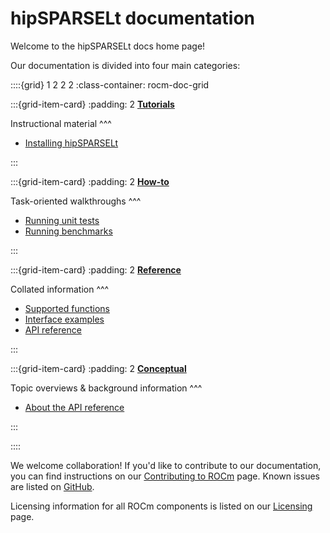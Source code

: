 # hipSPARSELt documentation

Welcome to the hipSPARSELt docs home page!

Our documentation is divided into four main categories:

::::{grid} 1 2 2 2
:class-container: rocm-doc-grid

:::{grid-item-card}
:padding: 2
**[Tutorials](./tutorials/index.md)**

Instructional material
^^^

* [Installing hipSPARSELt](./tutorials/install/linux.md)

:::

:::{grid-item-card}
:padding: 2
**[How-to](./how-to/index.md)**

Task-oriented walkthroughs
^^^

* [Running unit tests](./how-to/unit-tests.md)
* [Running benchmarks](./how-to/benchmarks.md)


:::

:::{grid-item-card}
:padding: 2
**[Reference](./reference/index.md)**

Collated information
^^^

* [Supported functions](./reference/supported-functions.md)
* [Interface examples](./reference/interface-examples.md)
* [API reference](./reference/api-index.md)

:::

:::{grid-item-card}
:padding: 2
**[Conceptual](./conceptual/index.md)**

Topic overviews & background information
^^^

* [About the API reference](./conceptual/api-about.md)

:::

::::

We welcome collaboration! If you'd like to contribute to our documentation, you can find instructions
on our [Contributing to ROCm](https://rocm.docs.amd.com/en/latest/contribute/index.md) page.
Known issues are listed on [GitHub](https://github.com/ROCmSoftwarePlatform/hipSPARSELt/issues).

Licensing information for all ROCm components is listed on our
[Licensing](https://rocm.docs.amd.com/en/latest/about/license.md) page.
